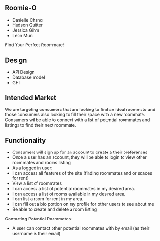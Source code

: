 ## Roomie-O

* Danielle Chang
* Hudson Quitter
* Jessica Gihm
* Leon Mun

Find Your Perfect Roommate!

## Design

* API Design
* Database model
* GHI

## Intended Market

We are targeting consumers that are looking to find an ideal roommate and those consumers also looking to fill their space with a new roommate. Consumers wil be able to connect with a list of potential roommates and listings to find their next roommate.

## Functionality

- Consumers will sign up for an account to create a their preferences
- Once a user has an account, they will be able to login to view other roommates and rooms listing
- As a logged in user:
- I can access all features of the site (finding roommates and or spaces for rent)
- View a list of roommates
- I can access a list of potential roommates in my desired area.
- I can access a list of rooms available in my desired area.
- I can list a room for rent in my area.
- I can fill out a bio portion on my profile for other users to see about me
- Be able to create and delete a room listing

Contacting Potential Roommates:
- A user can contact other potential roommates with by email (as their username is their email)

